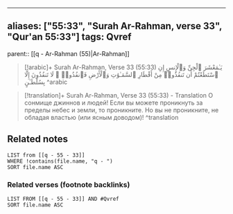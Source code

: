 
---
aliases: ["55:33", "Surah Ar-Rahman, verse 33", "Qur'an 55:33"]
tags: Qvref
---

parent:: [[q - Ar-Rahman (55)|Ar-Rahman]]

> [!arabic]+ Surah Ar-Rahman, Verse 33 (55:33)
> <span class="quran-arabic">يَـٰمَعْشَرَ ٱلْجِنِّ وَٱلْإِنسِ إِنِ ٱسْتَطَعْتُمْ أَن تَنفُذُوا۟ مِنْ أَقْطَارِ ٱلسَّمَـٰوَٰتِ وَٱلْأَرْضِ فَٱنفُذُوا۟ ۚ لَا تَنفُذُونَ إِلَّا بِسُلْطَـٰنٍ</span>
^arabic

> [!translation]+ Surah Ar-Rahman, Verse 33 (55:33) - Translation
> О сонмище джиннов и людей! Если вы можете проникнуть за пределы небес и земли, то проникните. Но вы не проникните, не обладая властью (или ясным доводом)!
^translation



## Related notes
```dataview
LIST from [[q - 55 - 33]]
WHERE !contains(file.name, "q - ")
SORT file.name ASC
```

### Related verses (footnote backlinks)
```dataview
LIST FROM [[q - 55 - 33]] AND #Qvref
SORT file.name ASC
```

